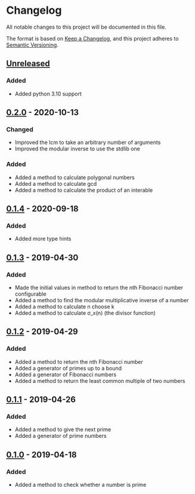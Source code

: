 # Changelog
All notable changes to this project will be documented in this file.

The format is based on [Keep a Changelog][clog], and this project adheres to [Semantic Versioning][semver].

## [Unreleased]

### Added
- Added python 3.10 support

## [0.2.0] - 2020-10-13
### Changed
- Improved the lcm to take an arbitrary number of arguments
- Improved the modular inverse to use the stdlib one

### Added
- Added a method to calculate polygonal numbers
- Added a method to calculate gcd
- Added a method to calculate the product of an interable

## [0.1.4] - 2020-09-18
### Added
- Added more type hints

## [0.1.3] - 2019-04-30
### Added
- Made the initial values in method to return the nth Fibonacci number configurable
- Added a method to find the modular multiplicative inverse of a number
- Added a method to calculate n choose k
- Added a method to calculate σ_x(n) (the divisor function)

## [0.1.2] - 2019-04-29
### Added
- Added a method to return the nth Fibonacci number
- Added a generator of primes up to a bound
- Added a generator of Fibonacci numbers
- Added a method to return the least common multiple of two numbers

## [0.1.1] - 2019-04-26
### Added
- Added a method to give the next prime
- Added a generator of prime numbers

## [0.1.0] - 2019-04-18
### Added
- Added a method to check whether a number is prime


[unreleased]: https://github.com/spapanik/mathlib/compare/v0.2.0...master
[0.2.0]: https://github.com/spapanik/mathlib/compare/v0.1.4...v0.2.0
[0.1.4]: https://github.com/spapanik/mathlib/compare/v0.1.3...v0.1.4
[0.1.3]: https://github.com/spapanik/mathlib/compare/v0.1.2...v0.1.3
[0.1.2]: https://github.com/spapanik/mathlib/compare/v0.1.1...v0.1.2
[0.1.1]: https://github.com/spapanik/mathlib/compare/v0.1.0...v0.1.1
[0.1.0]: https://github.com/spapanik/mathlib/releases/tag/v0.1.0

[clog]: https://keepachangelog.com/en/1.0.0/
[semver]: https://semver.org/spec/v2.0.0.html
